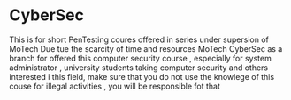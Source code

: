 # CyberSec
This is for short PenTesting coures offered in series under supersion of MoTech
Due tue the scarcity of time and resources MoTech CyberSec as a branch for offered this computer security course , especially for 
system administrator , university students taking computer security and others interested i this field, make sure that you do not
use the knowlege of this couse for illegal activities , you will be responsible fot that
